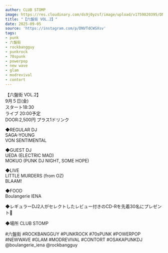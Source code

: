 ```yaml
---
author: CLUB STOMP
image: https://res.cloudinary.com/ds9j0yzsf/image/upload/v1759820395/DNVTdCWSXsv.jpg
title: "【六盤街 VOL.2】"
date: 2025-09-05
source: 'https://instagram.com/p/DNVTdCWSXsv'
tags:
- punk
- 六盤街
- rockbangguy
- punkrock
- 70spunk
- powerpop
- new wave
- glam
- modrevival
- contort
---
```

【六盤街 VOL.2】<br>
9月５日(金)<br>
スタート18:30<br>
ライブ 20:00予定<br>
DOOR:2,500円  プラス1ドリンク

◆REGULAR DJ<br>
SAGA-YOUNG<br>
VON SENTIMENTAL

◆GUEST DJ<br>
UEDA (ELECTRIC MAD)<br>
MOKUO (PUNK DJ NIGHT, SOME HOPE)

◆LIVE<br>
LITTLE MURDERS (from OZ)<br>
BLAAM!

◆FOOD<br>
Boulangerie IENA

◆レギュラーDJ2人がセレクトしたレビュー付きのCD-Rを先着30名にプレゼント🎁

◆場所 CLUB STOMP

#六盤街 #ROCKBANGGUY #PUNKROCK #70sPUNK #POWERPOP #NEWWAVE #GLAM #MODREVIVAL #CONTORT #OSAKAPUNKDJ @boulangerie_iena @rockbangguy